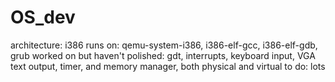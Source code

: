 # OS_dev
architecture: i386
runs on: qemu-system-i386, i386-elf-gcc, i386-elf-gdb, grub
worked on but haven't polished: gdt, interrupts, keyboard input, VGA text output, timer, and memory manager, both physical and virtual
to do: lots
